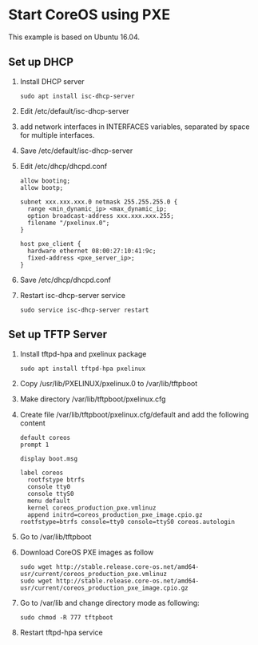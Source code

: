 # Start CoreOS using PXE

This example is based on Ubuntu 16.04.

## Set up DHCP

1. Install DHCP server

	```
	sudo apt install isc-dhcp-server
	```
2. Edit /etc/default/isc-dhcp-server
3. add network interfaces in INTERFACES variables, separated by space for multiple interfaces.
4. Save /etc/default/isc-dhcp-server
5. Edit /etc/dhcp/dhcpd.conf

	```
	allow booting;
	allow bootp;
	
	subnet xxx.xxx.xxx.0 netmask 255.255.255.0 {
	  range <min_dynamic_ip> <max_dynamic_ip;
	  option broadcast-address xxx.xxx.xxx.255;
	  filename "/pxelinux.0";
	}
	
	host pxe_client {
	  hardware ethernet 08:00:27:10:41:9c;
	  fixed-address <pxe_server_ip>;
	}
	```

6. Save /etc/dhcp/dhcpd.conf
7. Restart isc-dhcp-server service

	```
	sudo service isc-dhcp-server restart
	```
	
## Set up TFTP Server

1. Install tftpd-hpa and pxelinux package

	```
	sudo apt install tftpd-hpa pxelinux
	```
	
2. Copy /usr/lib/PXELINUX/pxelinux.0 to /var/lib/tftpboot
3. Make directory /var/lib/tftpboot/pxelinux.cfg
4. Create file /var/lib/tftpboot/pxelinux.cfg/default and add the following content

	```
	default coreos
	prompt 1
	
	display boot.msg
	
	label coreos
	  rootfstype btrfs
	  console tty0
	  console ttyS0
	  menu default
	  kernel coreos_production_pxe.vmlinuz
	  append initrd=coreos_production_pxe_image.cpio.gz rootfstype=btrfs console=tty0 console=ttyS0 coreos.autologin
	```
5. Go to /var/lib/tftpboot
6. Download CoreOS PXE images as follow

	```
	sudo wget http://stable.release.core-os.net/amd64-usr/current/coreos_production_pxe.vmlinuz
	sudo wget http://stable.release.core-os.net/amd64-usr/current/coreos_production_pxe_image.cpio.gz
	```
7. Go to /var/lib and change directory mode as following:

	```
	sudo chmod -R 777 tftpboot
	```
	
8. Restart tftpd-hpa service